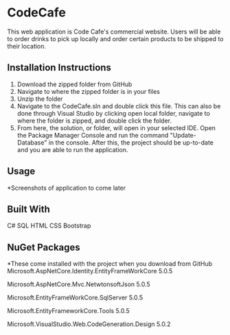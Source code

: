 # CodeCafe
This web application is Code Cafe's commercial website. Users will be able to order drinks to pick up locally and order certain products to be shipped to their location.

## Installation Instructions
1. Download the zipped folder from GitHub
2. Navigate to where the zipped folder is in your files
3. Unzip the folder
4. Navigate to the CodeCafe.sln and double click this file. This can also be done through Visual Studio by clicking open local folder, navigate to where the folder is zipped, and double click the folder. 
5. From here, the solution, or folder, will open in your selected IDE. Open the Package Manager Console and run the command "Update-Database" in the console. After this, the project should be up-to-date and you are able to run the application. 

## Usage
*Screenshots of application to come later

## Built With
C#
SQL
HTML
CSS
Bootstrap

## NuGet Packages
*These come installed with the project when you download from GitHub
Microsoft.AspNetCore.Identity.EntityFrameWorkCore 5.0.5

Microsoft.AspNetCore.Mvc.NetwtonsoftJson 5.0.5

Microsoft.EntityFrameWorkCore.SqlServer 5.0.5

Microsoft.EntityFrameworkCore.Tools 5.0.5

Microsoft.VisualStudio.Web.CodeGeneration.Design 5.0.2
